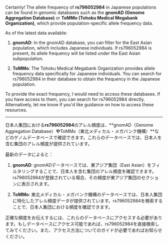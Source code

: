 Certainly! The allele frequency of **rs796052984** in Japanese populations can be found in genomic databases such as the **gnomAD (Genome Aggregation Database)** or **ToMMo (Tohoku Medical Megabank Organization)**, which provide population-specific allele frequency data.

As of the latest data available:

1. **gnomAD**: In the gnomAD database, you can filter for the East Asian population, which includes Japanese individuals. If rs796052984 is present, its allele frequency will be listed under the East Asian subpopulation.

2. **ToMMo**: The Tohoku Medical Megabank Organization provides allele frequency data specifically for Japanese individuals. You can search for rs796052984 in their database to obtain the frequency in the Japanese population.

To provide the exact frequency, I would need to access these databases. If you have access to them, you can search for rs796052984 directly. Alternatively, let me know if you'd like guidance on how to access these resources.

---

日本人集団における**rs796052984**のアレル頻度は、**gnomAD（Genome Aggregation Database）**や**ToMMo（東北メディカル・メガバンク機構）**などのゲノムデータベースで確認できます。これらのデータベースでは、日本人を含む集団のアレル頻度が提供されています。

最新のデータによると：

1. **gnomAD**: gnomADデータベースでは、東アジア集団（East Asian）をフィルタリングすることで、日本人を含む集団のアレル頻度を確認できます。rs796052984が登録されている場合、その頻度が東アジア集団のセクションに表示されます。

2. **ToMMo**: 東北メディカル・メガバンク機構のデータベースでは、日本人集団に特化したアレル頻度データが提供されています。rs796052984を検索することで、日本人集団における頻度を確認できます。

正確な頻度をお伝えするには、これらのデータベースにアクセスする必要があります。もしデータベースにアクセス可能であれば、rs796052984を直接検索してみてください。また、アクセス方法についてのガイドが必要であればお知らせください。